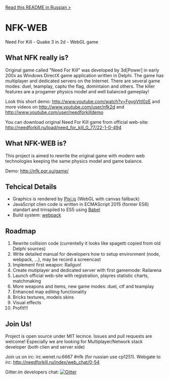 <a href="README.ru.md">Read this README in Russian ></a>

# NFK-WEB
Need For Kill - Quake 3 in 2d - WebGL game

## What NFK really is?
Original game called "Need For Kill" was developed by 3d[Power] in early 200x as Windows DirectX game application written in Delphi.
The game has multiplayer and dedicated servers on the Internet. There are several game modes: duel, teamplay, captu the flag, domintaion and others. The killer features are a progamer physics model and well balanced gameplay!

Look this short demo: http://www.youtube.com/watch?v=FgvgVttl0zE
and more videos on http://www.youtube.com/user/nfk2d and http://www.youtube.com/user/needforkilldemo

You can download original Need For Kill game from official web-site: http://needforkill.ru/load/need_for_kill_0_77/22-1-0-494

## What NFK-WEB is?
This project is aimed to rewrite the original game with modern web technologies keeping the same physics model and game balance.

Demo: http://nfk.pqr.su/game/

## Tehcical Details
- Graphics is rendered by <a href="http://www.pixijs.com/">Pixi.js</a> (WebGL with canvas fallback)
- JavaScript clien code is written in ECMAScript 2015 (former ES6) standart and trinspiled to ES5 using <a href="http://babeljs.io/">Babel</a>
- Build system: <a href="http://webpack.github.io/">webpack</a>

## Roadmap
1. Rewrite collision code (currentelly it looks like spagetti copied from old Delphi sources)
2. Write detailed manual for developers how to setup environment (node, webpack, ...), may be record a screencast
3. Implement first weapon: Railgun!
4. Create mutiplayer and dedicated server with first gamemode: Railarena
5. Launch official web-site with registration, playres statistic charts, matchmaking
6. More weapons and items, new game modes: duel, ctf and teamplay 
7. Enhanced map editing functionality
8. Bricks textures, models skins
9. Visual effects
10. Profit!!!

## Join Us!
Project is open source under MIT lecince. Issues and pull requests are welcome!
Especially we are looking for Multiplayer/Network stack developer (both clien and server side)

Join us on irc: irc.wenet.ru:6667 #nfk (for russian use cp1251). Webgate to irc: http://needforkill.ru/index/web_chat/0-54

Gitter.im developers chat: [![Gitter](https://badges.gitter.im/Join%20Chat.svg)](https://gitter.im/NeedForKillTheGame?utm_source=badge&utm_medium=badge&utm_campaign=pr-badge)
